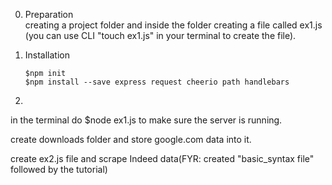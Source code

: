 0. Preparation  
   creating a project folder and inside the folder creating a file called ex1.js (you can use CLI "touch ex1.js" in your terminal to create the file).  
  
1. Installation 
   ````
   $npm init  
   $npm install --save express request cheerio path handlebars  
   ````  
  
2.  
  in the terminal do $node ex1.js to make sure the server is running.  

  create downloads folder and store google.com data into it.  
    
  create ex2.js file and scrape Indeed data(FYR: created "basic_syntax file" followed by the tutorial)  
    


    